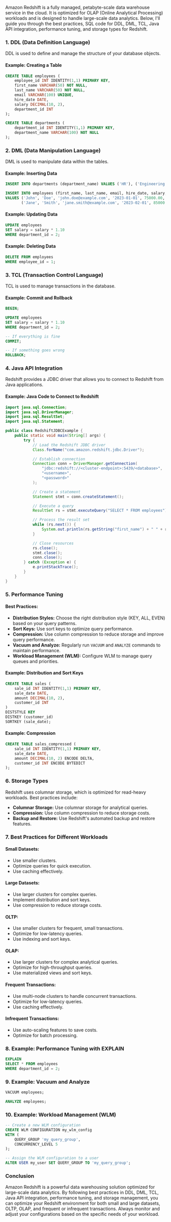 Amazon Redshift is a fully managed, petabyte-scale data warehouse service in the cloud. It is optimized for OLAP (Online Analytical Processing) workloads and is designed to handle large-scale data analytics. Below, I'll guide you through the best practices, SQL code for DDL, DML, TCL, Java API integration, performance tuning, and storage types for Redshift.

### 1. **DDL (Data Definition Language)**

DDL is used to define and manage the structure of your database objects.

#### Example: Creating a Table

```sql
CREATE TABLE employees (
    employee_id INT IDENTITY(1,1) PRIMARY KEY,
    first_name VARCHAR(50) NOT NULL,
    last_name VARCHAR(50) NOT NULL,
    email VARCHAR(100) UNIQUE,
    hire_date DATE,
    salary DECIMAL(10, 2),
    department_id INT
);

CREATE TABLE departments (
    department_id INT IDENTITY(1,1) PRIMARY KEY,
    department_name VARCHAR(100) NOT NULL
);
```

### 2. **DML (Data Manipulation Language)**

DML is used to manipulate data within the tables.

#### Example: Inserting Data

```sql
INSERT INTO departments (department_name) VALUES ('HR'), ('Engineering'), ('Sales');

INSERT INTO employees (first_name, last_name, email, hire_date, salary, department_id)
VALUES ('John', 'Doe', 'john.doe@example.com', '2023-01-01', 75000.00, 1),
       ('Jane', 'Smith', 'jane.smith@example.com', '2023-02-01', 85000.00, 2);
```

#### Example: Updating Data

```sql
UPDATE employees
SET salary = salary * 1.10
WHERE department_id = 2;
```

#### Example: Deleting Data

```sql
DELETE FROM employees
WHERE employee_id = 1;
```

### 3. **TCL (Transaction Control Language)**

TCL is used to manage transactions in the database.

#### Example: Commit and Rollback

```sql
BEGIN;

UPDATE employees
SET salary = salary * 1.10
WHERE department_id = 2;

-- If everything is fine
COMMIT;

-- If something goes wrong
ROLLBACK;
```

### 4. **Java API Integration**

Redshift provides a JDBC driver that allows you to connect to Redshift from Java applications.

#### Example: Java Code to Connect to Redshift

```java
import java.sql.Connection;
import java.sql.DriverManager;
import java.sql.ResultSet;
import java.sql.Statement;

public class RedshiftJDBCExample {
    public static void main(String[] args) {
        try {
            // Load the Redshift JDBC driver
            Class.forName("com.amazon.redshift.jdbc.Driver");

            // Establish connection
            Connection conn = DriverManager.getConnection(
                "jdbc:redshift://<cluster-endpoint>:5439/<database>",
                "<username>",
                "<password>"
            );

            // Create a statement
            Statement stmt = conn.createStatement();

            // Execute a query
            ResultSet rs = stmt.executeQuery("SELECT * FROM employees");

            // Process the result set
            while (rs.next()) {
                System.out.println(rs.getString("first_name") + " " + rs.getString("last_name"));
            }

            // Close resources
            rs.close();
            stmt.close();
            conn.close();
        } catch (Exception e) {
            e.printStackTrace();
        }
    }
}
```

### 5. **Performance Tuning**

#### Best Practices:
- **Distribution Styles:** Choose the right distribution style (KEY, ALL, EVEN) based on your query patterns.
- **Sort Keys:** Use sort keys to optimize query performance.
- **Compression:** Use column compression to reduce storage and improve query performance.
- **Vacuum and Analyze:** Regularly run `VACUUM` and `ANALYZE` commands to maintain performance.
- **Workload Management (WLM):** Configure WLM to manage query queues and priorities.

#### Example: Distribution and Sort Keys

```sql
CREATE TABLE sales (
    sale_id INT IDENTITY(1,1) PRIMARY KEY,
    sale_date DATE,
    amount DECIMAL(10, 2),
    customer_id INT
)
DISTSTYLE KEY
DISTKEY (customer_id)
SORTKEY (sale_date);
```

#### Example: Compression

```sql
CREATE TABLE sales_compressed (
    sale_id INT IDENTITY(1,1) PRIMARY KEY,
    sale_date DATE,
    amount DECIMAL(10, 2) ENCODE DELTA,
    customer_id INT ENCODE BYTEDICT
);
```

### 6. **Storage Types**

Redshift uses columnar storage, which is optimized for read-heavy workloads. Best practices include:
- **Columnar Storage:** Use columnar storage for analytical queries.
- **Compression:** Use column compression to reduce storage costs.
- **Backup and Restore:** Use Redshift's automated backup and restore features.

### 7. **Best Practices for Different Workloads**

#### Small Datasets:
- Use smaller clusters.
- Optimize queries for quick execution.
- Use caching effectively.

#### Large Datasets:
- Use larger clusters for complex queries.
- Implement distribution and sort keys.
- Use compression to reduce storage costs.

#### OLTP:
- Use smaller clusters for frequent, small transactions.
- Optimize for low-latency queries.
- Use indexing and sort keys.

#### OLAP:
- Use larger clusters for complex analytical queries.
- Optimize for high-throughput queries.
- Use materialized views and sort keys.

#### Frequent Transactions:
- Use multi-node clusters to handle concurrent transactions.
- Optimize for low-latency queries.
- Use caching effectively.

#### Infrequent Transactions:
- Use auto-scaling features to save costs.
- Optimize for batch processing.

### 8. **Example: Performance Tuning with EXPLAIN**

```sql
EXPLAIN
SELECT * FROM employees
WHERE department_id = 2;
```

### 9. **Example: Vacuum and Analyze**

```sql
VACUUM employees;

ANALYZE employees;
```

### 10. **Example: Workload Management (WLM)**

```sql
-- Create a new WLM configuration
CREATE WLM CONFIGURATION my_wlm_config
WITH (
    QUERY_GROUP 'my_query_group',
    CONCURRENCY_LEVEL 5
);

-- Assign the WLM configuration to a user
ALTER USER my_user SET QUERY_GROUP TO 'my_query_group';
```

### Conclusion

Amazon Redshift is a powerful data warehousing solution optimized for large-scale data analytics. By following best practices in DDL, DML, TCL, Java API integration, performance tuning, and storage management, you can optimize your Redshift environment for both small and large datasets, OLTP, OLAP, and frequent or infrequent transactions. Always monitor and adjust your configurations based on the specific needs of your workload.